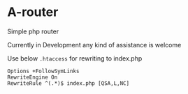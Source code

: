 # A-router
Simple php router

Currently in Development any kind of assistance is welcome

Use below `.htaccess` for rewriting to index.php

    Options +FollowSymLinks
    RewriteEngine On
    RewriteRule ^(.*)$ index.php [QSA,L,NC]

